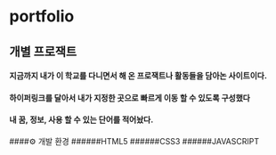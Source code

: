 # portfolio
## 개별 프로잭트
#### 지금까지 내가 이 학교를 다니면서 해 온 프로잭트나 활동들을 담아논 사이트이다.
#### 하이퍼링크를 달아서 내가 지정한 곳으로 빠르게 이동 할 수 있도록 구성했다
#### 내 꿈, 정보, 사용 할 수 있는 단어를 적어놨다.
####⚙ 개발 환경
######HTML5
######CSS3
######JAVASCRIPT
